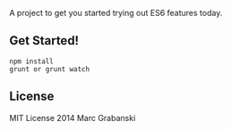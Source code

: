 A project to get you started trying out ES6 features today.

## Get Started!

```
npm install
grunt or grunt watch
```

## License

MIT License 2014 Marc Grabanski